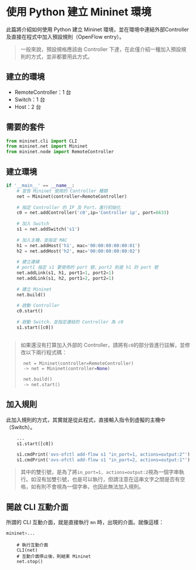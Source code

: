 # 使用 Python 建立 Mininet 環境
此篇將介紹如何使用 Python 建立 Mininet 環境，並在環境中連結外部Controller 及直接在程式中加入預設規則（OpenFlow entry）。

> 一般來說，預設規格應該由 Controller 下達，在此僅介紹一種加入預設規則的方式，並非都要用此方式。

## 建立的環境
* RemoteController：1 台
* Switch：1 台
* Host：2 台

## 需要的套件

```python
from mininet.cli import CLI
from mininet.net import Mininet
from mininet.node import RemoteController
```

## 建立環境

```python
if '__main__' == __name__:
	# 宣告 Mininet 使用的 Controller 種類
	net = Mininet(controller=RemoteController)
	
	# 指定 Controller 的 IP 及 Port，進行初始化
	c0 = net.addController('c0',ip='Controller ip', port=6633)
	
	# 加入 Switch
	s1 = net.addSwitch('s1')
	
	# 加入主機，並指定 MAC
	h1 = net.addHost('h1', mac='00:00:00:00:00:01')
	h2 = net.addHost('h2', mac='00:00:00:00:00:02')
	
	# 建立連線
	# port1 指定 s1 要使用的 port 號，port2 則是 h1 的 port 號
	net.addLink(s1, h1, port1=1, port2=1)
	net.addLink(s1, h2, port1=2, port2=1)
	
	# 建立 Mininet
	net.build()
	
	# 啟動 Controller
	c0.start()
	
	# 啟動 Switch，並指定連結的 Controller 為 c0
	s1.start([c0])
	
```

> 如果還沒有打算加入外部的 Controller，請將有`c0`的部分皆進行註解，並修改以下兩行程式碼：
> 
> ```python
>  net = Mininet(controller=RemoteController)
>  -> net = Mininet(controller=None)
> 
>  net.build()
>  -> net.start()

## 加入規則

此加入規則的方式，其實就是從此程式，直接輸入指令到虛擬的主機中（Switch）。

```python
	...
	s1.start([c0])
	
	s1.cmdPrint('ovs-ofctl add-flow s1 "in_port=1, actions=output:2"')
	s1.cmdPrint('ovs-ofctl add-flow s1 "in_port=2, actions=output:1"')

```

> 其中的雙引號，是為了將`in_port=1, actions=output:2`視為一個字串執行。如沒有加雙引號，也是可以執行，但請注意在這串文字之間是否有空格，如有則不會視為一個字串，也因此無法加入規則。

## 開啟 CLI 互動介面

所謂的 CLI 互動介面，就是直接執行 `mn` 時，出現的介面。就像這樣：

```python
mininet>...
```

```
	# 執行互動介面
	CLI(net)
	# 互動介面停止後，則結束 Mininet
	net.stop()
```
